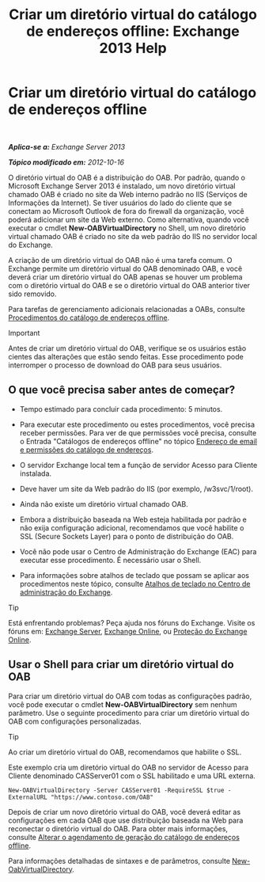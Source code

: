 ﻿---
title: 'Criar um diretório virtual do catálogo de endereços offline: Exchange 2013 Help'
TOCTitle: Criar um diretório virtual do catálogo de endereços offline
ms:assetid: 2c70e21f-2b12-414a-9e8c-65634a767c72
ms:mtpsurl: https://technet.microsoft.com/pt-br/library/Aa996917(v=EXCHG.150)
ms:contentKeyID: 50485244
ms.date: 05/22/2018
mtps_version: v=EXCHG.150
ms.translationtype: MT
---

# Criar um diretório virtual do catálogo de endereços offline

 

_**Aplica-se a:** Exchange Server 2013_

_**Tópico modificado em:** 2012-10-16_

O diretório virtual do OAB é a distribuição do OAB. Por padrão, quando o Microsoft Exchange Server 2013 é instalado, um novo diretório virtual chamado OAB é criado no site da Web interno padrão no IIS (Serviços de Informações da Internet). Se tiver usuários do lado do cliente que se conectam ao Microsoft Outlook de fora do firewall da organização, você poderá adicionar um site da Web externo. Como alternativa, quando você executar o cmdlet **New-OABVirtualDirectory** no Shell, um novo diretório virtual chamado OAB é criado no site da web padrão do IIS no servidor local do Exchange.

A criação de um diretório virtual do OAB não é uma tarefa comum. O Exchange permite um diretório virtual do OAB denominado OAB, e você deverá criar um diretório virtual do OAB apenas se houver um problema com o diretório virtual do OAB e se o diretório virtual do OAB anterior tiver sido removido.

Para tarefas de gerenciamento adicionais relacionadas a OABs, consulte [Procedimentos do catálogo de endereços offline](offline-address-book-procedures-exchange-2013-help.md).


> [!IMPORTANT]
> Antes de criar um diretório virtual do OAB, verifique se os usuários estão cientes das alterações que estão sendo feitas. Esse procedimento pode interromper o processo de download do OAB para seus usuários.



## O que você precisa saber antes de começar?

  - Tempo estimado para concluir cada procedimento: 5 minutos.

  - Para executar este procedimento ou estes procedimentos, você precisa receber permissões. Para ver de que permissões você precisa, consulte o Entrada "Catálogos de endereços offline" no tópico [Endereço de email e permissões do catálogo de endereços](email-address-and-address-book-permissions-exchange-2013-help.md).

  - O servidor Exchange local tem a função de servidor Acesso para Cliente instalada.

  - Deve haver um site da Web padrão do IIS (por exemplo, /w3svc/1/root).

  - Ainda não existe um diretório virtual chamado OAB.

  - Embora a distribuição baseada na Web esteja habilitada por padrão e não exija configuração adicional, recomendamos que você habilite o SSL (Secure Sockets Layer) para o ponto de distribuição do OAB.

  - Você não pode usar o Centro de Administração do Exchange (EAC) para executar esse procedimento. É necessário usar o Shell.

  - Para informações sobre atalhos de teclado que possam se aplicar aos procedimentos neste tópico, consulte [Atalhos de teclado no Centro de administração do Exchange](keyboard-shortcuts-in-the-exchange-admin-center-exchange-online-protection-help.md).


> [!TIP]
> Está enfrentando problemas? Peça ajuda nos fóruns do Exchange. Visite os fóruns em: <A href="https://go.microsoft.com/fwlink/p/?linkid=60612">Exchange Server</A>, <A href="https://go.microsoft.com/fwlink/p/?linkid=267542">Exchange Online</A>, ou <A href="https://go.microsoft.com/fwlink/p/?linkid=285351">Proteção do Exchange Online</A>.



## Usar o Shell para criar um diretório virtual do OAB

Para criar um diretório virtual do OAB com todas as configurações padrão, você pode executar o cmdlet **New-OABVirtualDirectory** sem nenhum parâmetro. Use o seguinte procedimento para criar um diretório virtual do OAB com configurações personalizadas.


> [!TIP]
> Ao criar um diretório virtual do OAB, recomendamos que habilite o SSL.



Este exemplo cria um diretório virtual do OAB no servidor de Acesso para Cliente denominado CASServer01 com o SSL habilitado e uma URL externa.

    New-OABVirtualDirectory -Server CASServer01 -RequireSSL $true -ExternalURL "https://www.contoso.com/OAB"

Depois de criar um novo diretório virtual do OAB, você deverá editar as configurações em cada OAB que use distribuição baseada na Web para reconectar o diretório virtual do OAB. Para obter mais informações, consulte [Alterar o agendamento de geração do catálogo de endereços offline](change-the-offline-address-book-generation-schedule-exchange-2013-help.md).

Para informações detalhadas de sintaxes e de parâmetros, consulte [New-OabVirtualDirectory](https://technet.microsoft.com/pt-br/library/bb123735\(v=exchg.150\)).

